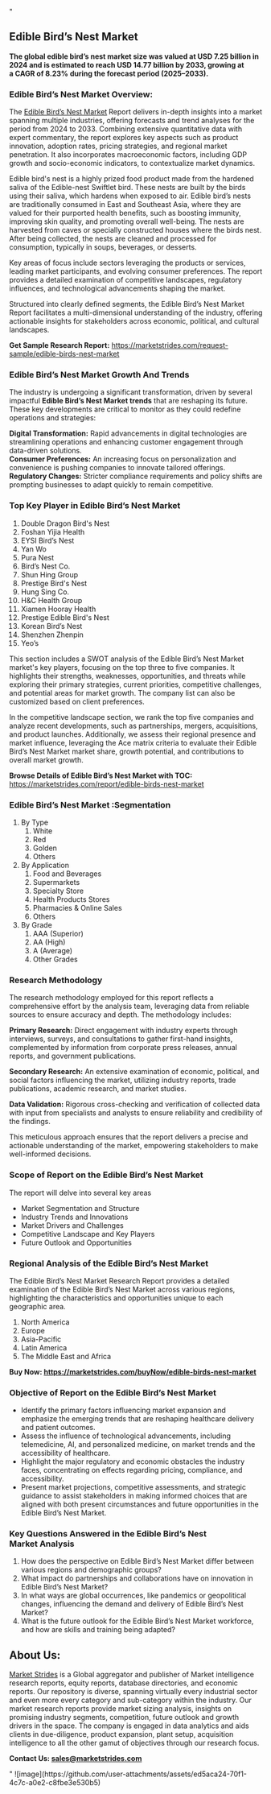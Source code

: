 "<h2>Edible Bird’s Nest Market</h2>
<p><strong>The global edible bird’s nest market size was valued at USD 7.25 billion in 2024 and is estimated to reach USD 14.77 billion by 2033, growing at a CAGR of 8.23% during the forecast period (2025–2033). </strong></p>
<h3>Edible Bird’s Nest Market Overview:</h3>
<p>The <a href=https://marketstrides.com/report/edible-birds-nest-market>Edible Bird’s Nest Market</a><strong> </strong>Report delivers in-depth insights into a market spanning multiple industries, offering forecasts and trend analyses for the period from 2024 to 2033. Combining extensive quantitative data with expert commentary, the report explores key aspects such as product innovation, adoption rates, pricing strategies, and regional market penetration. It also incorporates macroeconomic factors, including GDP growth and socio-economic indicators, to contextualize market dynamics.</p>
<p>Edible bird's nest is a highly prized food product made from the hardened saliva of the Edible-nest Swiftlet bird. These nests are built by the birds using their saliva, which hardens when exposed to air. Edible bird’s nests are traditionally consumed in East and Southeast Asia, where they are valued for their purported health benefits, such as boosting immunity, improving skin quality, and promoting overall well-being. The nests are harvested from caves or specially constructed houses where the birds nest. After being collected, the nests are cleaned and processed for consumption, typically in soups, beverages, or desserts.</p>
<p>Key areas of focus include sectors leveraging the products or services, leading market participants, and evolving consumer preferences. The report provides a detailed examination of competitive landscapes, regulatory influences, and technological advancements shaping the market.</p>
<p>Structured into clearly defined segments, the Edible Bird’s Nest Market Report facilitates a multi-dimensional understanding of the industry, offering actionable insights for stakeholders across economic, political, and cultural landscapes.</p>
<p><strong>Get Sample Research Report:</strong> <a href=https://marketstrides.com/request-sample/edible-birds-nest-market>https://marketstrides.com/request-sample/edible-birds-nest-market</a></p>
<h3>Edible Bird’s Nest Market Growth And Trends</h3>
<p>The industry is undergoing a significant transformation, driven by several impactful <strong>Edible Bird’s Nest Market trends</strong> that are reshaping its future. These key developments are critical to monitor as they could redefine operations and strategies:</p>
<p><strong>Digital Transformation:</strong> Rapid advancements in digital technologies are streamlining operations and enhancing customer engagement through data-driven solutions.<br /><strong>Consumer Preferences:</strong> An increasing focus on personalization and convenience is pushing companies to innovate tailored offerings.<br /><strong>Regulatory Changes:</strong> Stricter compliance requirements and policy shifts are prompting businesses to adapt quickly to remain competitive.</p>
<h3>Top Key Player in Edible Bird’s Nest Market</h3>
<p><ol>
<li>Double Dragon Bird's Nest</li>
<li>Foshan Yijia Health</li>
<li>EYSI Bird’s Nest</li>
<li>Yan Wo</li>
<li>Pura Nest</li>
<li>Bird’s Nest Co.</li>
<li>Shun Hing Group</li>
<li>Prestige Bird's Nest</li>
<li>Hung Sing Co.</li>
<li>H&amp;C Health Group</li>
<li>Xiamen Hooray Health</li>
<li>Prestige Edible Bird's Nest</li>
<li>Korean Bird’s Nest</li>
<li>Shenzhen Zhenpin</li>
<li>Yeo’s</li>
</ol></p>
<p>This section includes a SWOT analysis of the Edible Bird’s Nest Market market's key players, focusing on the top three to five companies. It highlights their strengths, weaknesses, opportunities, and threats while exploring their primary strategies, current priorities, competitive challenges, and potential areas for market growth. The company list can also be customized based on client preferences.</p>
<p>In the competitive landscape section, we rank the top five companies and analyze recent developments, such as partnerships, mergers, acquisitions, and product launches. Additionally, we assess their regional presence and market influence, leveraging the Ace matrix criteria to evaluate their Edible Bird’s Nest Market market share, growth potential, and contributions to overall market growth.</p>
<p><strong>Browse Details of Edible Bird’s Nest Market with TOC:</strong> <a href=https://marketstrides.com/report/edible-birds-nest-market>https://marketstrides.com/report/edible-birds-nest-market</a></p>
<h3>Edible Bird’s Nest Market :Segmentation</h3>
<p><ol>
<li>By Type
<ol>
<li>White</li>
<li>Red</li>
<li>Golden</li>
<li>Others</li>
</ol>
</li>
<li>By Application
<ol>
<li>Food and Beverages</li>
<li>Supermarkets</li>
<li>Specialty Store</li>
<li>Health Products Stores</li>
<li>Pharmacies &amp; Online Sales</li>
<li>Others</li>
</ol>
</li>
<li>By Grade
<ol>
<li>AAA (Superior)</li>
<li>AA (High)</li>
<li>A (Average)</li>
<li>Other Grades</li>
</ol>
</li></ol></p>
<h3>Research Methodology</h3>
<p>The research methodology employed for this report reflects a comprehensive effort by the analysis team, leveraging data from reliable sources to ensure accuracy and depth. The methodology includes:</p>
<p><strong>Primary Research:</strong> Direct engagement with industry experts through interviews, surveys, and consultations to gather first-hand insights, complemented by information from corporate press releases, annual reports, and government publications.</p>
<p><strong>Secondary Research:</strong> An extensive examination of economic, political, and social factors influencing the market, utilizing industry reports, trade publications, academic research, and market studies.</p>
<p><strong>Data Validation:</strong> Rigorous cross-checking and verification of collected data with input from specialists and analysts to ensure reliability and credibility of the findings.</p>
<p>This meticulous approach ensures that the report delivers a precise and actionable understanding of the market, empowering stakeholders to make well-informed decisions.</p>
<h3>Scope of Report on the Edible Bird’s Nest Market</h3>
<p>The report will delve into several key areas</p>
<ul>
<li>Market Segmentation and Structure</li>
<li>Industry Trends and Innovations</li>
<li>Market Drivers and Challenges</li>
<li>Competitive Landscape and Key Players</li>
<li>Future Outlook and Opportunities</li>
</ul>
<h3>Regional Analysis of the Edible Bird’s Nest Market</h3>
<p>The Edible Bird’s Nest Market Research Report provides a detailed examination of the Edible Bird’s Nest Market across various regions, highlighting the characteristics and opportunities unique to each geographic area.</p>
<p><ol>
<li>North America</li>
<li>Europe</li>
<li>Asia-Pacific</li>
<li>Latin America</li>
<li>The Middle East and Africa</li>
</ol></p>
<p><strong>Buy Now: <a href=https://marketstrides.com/buyNow/edible-birds-nest-market>https://marketstrides.com/buyNow/edible-birds-nest-market</a></strong></p>
<h3><strong>Objective of Report on the Edible Bird’s Nest Market</strong></h3>
<ul>
<li>Identify the primary factors influencing market expansion and emphasize the emerging trends that are reshaping healthcare delivery and patient outcomes.</li>
<li>Assess the influence of technological advancements, including telemedicine, AI, and personalized medicine, on market trends and the accessibility of healthcare.</li>
<li>Highlight the major regulatory and economic obstacles the industry faces, concentrating on effects regarding pricing, compliance, and accessibility.</li>
<li>Present market projections, competitive assessments, and strategic guidance to assist stakeholders in making informed choices that are aligned with both present circumstances and future opportunities in the Edible Bird’s Nest Market.</li>
</ul>
<h3>Key Questions Answered in the Edible Bird’s Nest Market Analysis</h3>
<ol>
<li>How does the perspective on Edible Bird’s Nest Market differ between various regions and demographic groups?</li>
<li>What impact do partnerships and collaborations have on innovation in Edible Bird’s Nest Market?</li>
<li>In what ways are global occurrences, like pandemics or geopolitical changes, influencing the demand and delivery of Edible Bird’s Nest Market?</li>
<li>What is the future outlook for the Edible Bird’s Nest Market workforce, and how are skills and training being adapted?</li>
</ol>
<h2>About Us:</h2>
<p><a href=https://marketstrides.com/>Market Strides</a> is a Global aggregator and publisher of Market intelligence research reports, equity reports, database directories, and economic reports. Our repository is diverse, spanning virtually every industrial sector and even more every category and sub-category within the industry. Our market research reports provide market sizing analysis, insights on promising industry segments, competition, future outlook and growth drivers in the space. The company is engaged in data analytics and aids clients in due-diligence, product expansion, plant setup, acquisition intelligence to all the other gamut of objectives through our research focus.</p>
<p><strong>Contact Us: <a href=mailto:sales@marketstrides.com>sales@marketstrides.com</a></strong></p>"
![image](https://github.com/user-attachments/assets/ed5aca24-70f1-4c7c-a0e2-c8fbe3e530b5)
